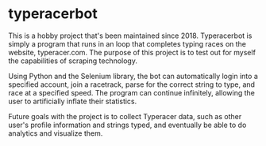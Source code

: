 # typeracerbot
This is a hobby project that's been maintained since 2018. Typeracerbot is simply a program that runs in an loop that completes typing races on the website, typeracer.com. The purpose of this project is to test out for myself the capabilities of scraping technology.

Using Python and the Selenium library, the bot can automatically login into a specified account, join a racetrack, parse for the correct string to type, and race at a specified speed. The program can continue infinitely, allowing the user to artificially inflate their statistics. 

Future goals with the project is to collect Typeracer data, such as other user's profile information and strings typed, and eventually be able to do analytics and visualize them.
